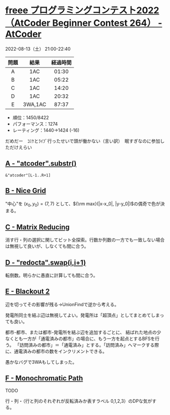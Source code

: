 # [freee プログラミングコンテスト2022（AtCoder Beginner Contest 264） \- AtCoder](https://atcoder.jp/contests/abc264)

2022-08-13（土） 21:00-22:40

|問題|結果|経過時間|
|:---:|:---:|:---:|
|A|1AC|01:30|
|B|1AC|05:22|
|C|1AC|14:20|
|D|1AC|20:32|
|E|3WA,1AC|87:37|

- 順位：1450/8422
- パフォーマンス：1274
- レーティング：1440→1424 (-16)

だめだー　ｺﾐｹとﾗｲﾌﾞ行ったせいで頭が働かない（言い訳）　眠すぎなのに参加しただけえらい

## [A \- "atcoder"\.substr\(\)](https://atcoder.jp/contests/abc264/tasks/abc264_a)

`&"atcoder"[L-1..R+1]`

## [B \- Nice Grid](https://atcoder.jp/contests/abc264/tasks/abc264_b)

"中心"を $(x_0, y_0) = (7, 7)$ として、${\rm max}(|x-x_0|, |y-y_0|)$の偶奇で色が決まる。

## [C \- Matrix Reducing](https://atcoder.jp/contests/abc264/tasks/abc264_c)

消す行・列の選択に関してビット全探索。行数か列数の一方でも一致しない場合は無視して良いが、しなくても間に合う。

## [D \- "redocta"\.swap\(i,i\+1\)](https://atcoder.jp/contests/abc264/tasks/abc264_d)
転倒数。明らかに愚直に計算しても間に合う。

## [E \- Blackout 2](https://atcoder.jp/contests/abc264/tasks/abc264_e)

辺を切ってその影響が残る→UnionFindで逆から考える。

発電所同士を結ぶ辺は無視してよい。発電所は「超頂点」としてまとめてしまっても良い。

都市-都市、または都市-発電所を結ぶ辺を追加するごとに、
結ばれた地点の少なくとも一方が「通電済みの都市」の場合に、もう一方を起点とするBFSを行う。
「訪問済みの都市」＝「通電済み」とする。「訪問済み」へマークする際に、通電済みの都市の数をインクリメントできる。

愚かなバグで3WAもしてしまった。

## [F \- Monochromatic Path](https://atcoder.jp/contests/abc264/tasks/abc264_f)

TODO

行・列・（行と列のそれぞれが反転済みか表すラベル 0,1,2,3）のDPな気がする。